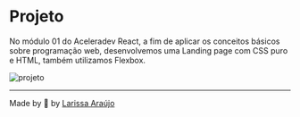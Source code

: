 # Projeto
No módulo 01 do Aceleradev React, a fim de aplicar os conceitos básicos sobre programação web, desenvolvemos uma Landing page com CSS puro e HTML, também utilizamos Flexbox.

![projeto](./img/blog-modulo-01.gif)

---

Made by :blue_heart: by [Larissa Araújo](https://github.com/arauj0)